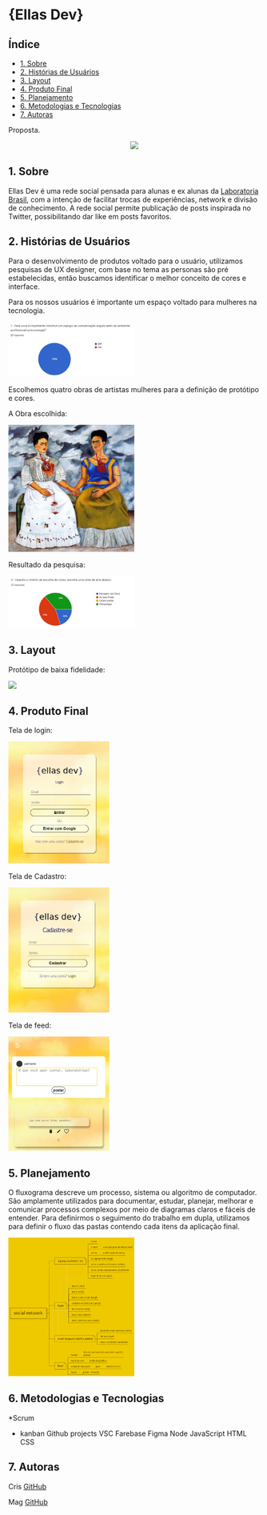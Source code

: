 # {Ellas Dev}

## Índice

- [1. Sobre](#1-Sobre)
- [2. Histórias de Usuários](#2-Histórias-de-Usuários)
- [3. Layout](#3-Layout)
- [4. Produto Final](#4-Produto-Final)
- [5. Planejamento](#5-Planejamento)
- [6. Metodologias e Tecnologias](#6-Metodologias-e-Tecnologias)
- [7. Autoras](#7-autoras)


Proposta.
<p align='center'>
<img src='src/img/ellas-dev-logo.png' widht='40%'> 
</p>


## 1. Sobre

Ellas Dev é uma rede social pensada para alunas e ex alunas da [Laboratoria Brasil](https://www.laboratoria.la/br), com a intenção de facilitar trocas de experiências, network e divisão de conhecimento. A rede social permite publicação de posts inspirada no Twitter, possibilitando dar like em posts favoritos.



## 2. Histórias de Usuários
Para o desenvolvimento de produtos voltado para o usuário, utilizamos pesquisas de UX designer, com base no tema as personas são pré estabelecidas, então buscamos identificar o melhor conceito de cores e interface.


Para os nossos usuários é importante um espaço voltado para mulheres na tecnologia.

<img src="src/img/HistoriaDeUsuario1.JPG" width="50%">


Escolhemos quatro obras de artistas mulheres para a definição de protótipo e cores.

A Obra escolhida:

<img src="src/img/asDuasFridas.jpg" width="50%">


Resultado da pesquisa:

<img src="src/img/historiaDeUsuario2.JPG" width="50%">

## 3. Layout

Protótipo de baixa fidelidade:

<img src="src/img/Protótipo mobile.png" width="55%">

## 4. Produto Final

Tela de login:

<img src="src/img/tela de login.JPG" width="40%">

Tela de Cadastro:

<img src="src/img/Cadastro.JPG" width="40%">

Tela de feed:

<img src="src/img/feed.JPG" width="40%">

## 5. Planejamento

O fluxograma descreve um processo, sistema ou algoritmo de computador. São amplamente utilizados para documentar, estudar, planejar, melhorar e comunicar processos complexos por meio de diagramas claros e fáceis de entender. Para definirmos o seguimento do trabalho em dupla, utilizamos para definir o fluxo das pastas contendo cada itens da aplicação final.


<img src="src/img/fluxograma.png" width="50%">



## 6. Metodologias e Tecnologias
*Scrum
- kanban
Github projects
VSC
Farebase
Figma
Node
JavaScript
HTML
CSS

## 7. Autoras

Cris
[GitHub](https://github.com/crisbdev) 

Mag
[GitHub](https://github.com/Magnadutra)
